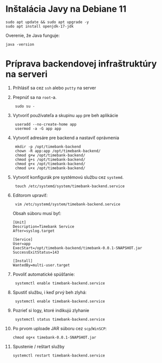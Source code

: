 Inštalácia Javy na Debiane 11
=============================


	sudo apt update && sudo apt upgrade -y
	sudo apt install openjdk-17-jdk

Overenie, že Java funguje:

    java -version

Príprava backendovej infraštruktúry na serveri
==============================================

1. Prihlásiť sa cez `ssh` alebo `putty` na server
2. Prepnúť sa na `root`-a.

        sudo su -

3. Vytvoriť používateľa a skupinu `app` pre beh aplikácie

        useradd --no-create-home app
        usermod -a -G app app

4. Vytvoriť adresáre pre backend a nastaviť oprávnenia

        mkdir -p /opt/timebank-backend
        chown -R app:app /opt/timebank-backend/
        chmod g+w /opt/timebank-backend/
        chmod g+s /opt/timebank-backend/
        chmod g+x /opt/timebank-backend/
        chmod u+x /opt/timebank-backend/

5. Vytvoriť konfigurák pre systémovú službu cez `systemd`.

        touch /etc/systemd/system/timebank-backend.service

6. Editorom upraviť:

        vim /etc/systemd/system/timebank-backend.service

   Obsah súboru musí byť:

       [Unit]
       Description=Timebank Service
       After=syslog.target

       [Service]
       User=app
       ExecStart=/opt/timebank-backend/timebank-0.0.1-SNAPSHOT.jar
       SuccessExitStatus=143

       [Install]
       WantedBy=multi-user.target

7. Povoliť automatické spúšťanie:

        systemctl enable timebank-backend.service

8. Spustiť službu, i keď prvý beh zlyhá:

        systemctl enable timebank-backend.service

9. Pozrieť si logy, ktoré indikujú zlyhanie

        systemctl status timebank-backend.service

10. Po prvom uploade JAR súboru cez `scp`/`WinSCP`:

        chmod og+x timebank-0.0.1-SNAPSHOT.jar

11. Spustenie / reštart služby

        systemctl restart timebank-backend.service